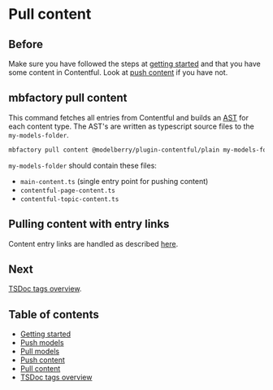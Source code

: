 # Pull content

## Before

Make sure you have followed the steps at [getting started](./getting-started.md)
and that you have some content in Contentful. Look at [push
content](./push-models.md) if you have not.

## mbfactory pull content

This command fetches all entries from Contentful and builds an
[AST](https://en.wikipedia.org/wiki/Abstract_syntax_tree) for each content type.
The AST's are written as typescript source files to the `my-models-folder`.

```bash
mbfactory pull content @modelberry/plugin-contentful/plain my-models-folder
```

`my-models-folder` should contain these files:

- `main-content.ts` (single entry point for pushing content)
- `contentful-page-content.ts`
- `contentful-topic-content.ts`

## Pulling content with entry links

Content entry links are handled as described [here](https://github.com/modelberry/factory/blob/main/packages/plugin-contentful/src/pull-content/README.md).

## Next

[TSDoc tags overview](./tsdocs-tags-overview.md).

## Table of contents

- [Getting started](./getting-started.md)
- [Push models](./push-models.md)
- [Pull models](./pull-models.md)
- [Push content](./push-content.md)
- [Pull content](./pull-content.md)
- [TSDoc tags overview](./tsdocs-tags-overview.md)
